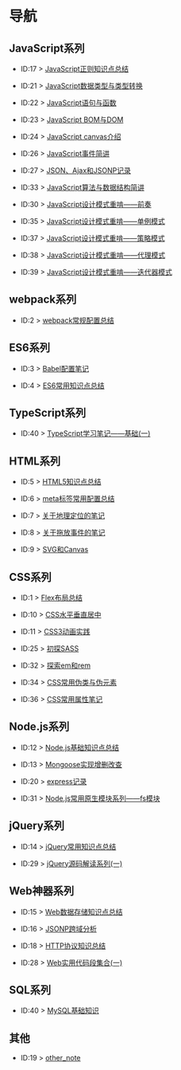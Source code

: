 
# 导航 #

## JavaScript系列 ##

- ID:17 > [JavaScript正则知识点总结](https://github.com/WeiJietao/LogBase/blob/master/JavaScript%E6%AD%A3%E5%88%99%E7%9F%A5%E8%AF%86%E7%82%B9%E6%80%BB%E7%BB%93.md)

- ID:21 > [JavaScript数据类型与类型转换](https://github.com/WeiJietao/LogBase/blob/master/JavaScript%E6%95%B0%E6%8D%AE%E7%B1%BB%E5%9E%8B%E4%B8%8E%E7%B1%BB%E5%9E%8B%E8%BD%AC%E6%8D%A2.md)

- ID:22 > [JavaScript语句与函数](https://github.com/WeiJietao/LogBase/blob/master/JavaScript%E8%AF%AD%E5%8F%A5%E4%B8%8E%E5%87%BD%E6%95%B0.md)

- ID:23 > [JavaScript BOM与DOM](https://github.com/WeiJietao/LogBase/blob/master/JavaScript%20BOM%E4%B8%8EDOM.md)

- ID:24 > [JavaScript canvas介绍](https://github.com/WeiJietao/LogBase/blob/master/JavaScript%20canvas%E4%BB%8B%E7%BB%8D.md)

- ID:26 > [JavaScript事件简讲](https://github.com/WeiJietao/LogBase/blob/master/JavaScript%E4%BA%8B%E4%BB%B6%E7%AE%80%E8%AE%B2.md)

- ID:27 > [JSON、Ajax和JSONP记录](https://github.com/WeiJietao/LogBase/blob/master/JSON%E3%80%81Ajax%E5%92%8CJSONP%E8%AE%B0%E5%BD%95.md)

- ID:33 > [JavaScript算法与数据结构简讲](https://github.com/WeiJietao/LogBase/blob/master/JavaScript%E7%AE%97%E6%B3%95%E4%B8%8E%E6%95%B0%E6%8D%AE%E7%BB%93%E6%9E%84%E7%AE%80%E8%AE%B2.md)

- ID:30 > [JavaScript设计模式重啃——前奏](https://github.com/WeiJietao/LogBase/blob/master/JavaScript%E8%AE%BE%E8%AE%A1%E6%A8%A1%E5%BC%8F%E9%87%8D%E5%95%83%E2%80%94%E2%80%94%E5%89%8D%E5%A5%8F.md)

- ID:35 > [JavaScript设计模式重啃——单例模式](https://github.com/WeiJietao/LogBase/blob/master/JavaScript%E8%AE%BE%E8%AE%A1%E6%A8%A1%E5%BC%8F%E9%87%8D%E5%95%83%E2%80%94%E2%80%94%E5%8D%95%E4%BE%8B%E6%A8%A1%E5%BC%8F.md)

- ID:37 > [JavaScript设计模式重啃——策略模式](https://github.com/WeiJietao/LogBase/blob/master/JavaScript%E8%AE%BE%E8%AE%A1%E6%A8%A1%E5%BC%8F%E9%87%8D%E5%95%83%E2%80%94%E2%80%94%E7%AD%96%E7%95%A5%E6%A8%A1%E5%BC%8F.md)

- ID:38 > [JavaScript设计模式重啃——代理模式](https://github.com/WeiJietao/LogBase/blob/master/JavaScript%E8%AE%BE%E8%AE%A1%E6%A8%A1%E5%BC%8F%E9%87%8D%E5%95%83%E2%80%94%E2%80%94%E4%BB%A3%E7%90%86%E6%A8%A1%E5%BC%8F.md)

- ID:39 > [JavaScript设计模式重啃——迭代器模式](https://github.com/WeiJietao/LogBase/blob/master/JavaScript%E8%AE%BE%E8%AE%A1%E6%A8%A1%E5%BC%8F%E9%87%8D%E5%95%83%E2%80%94%E2%80%94%E8%BF%AD%E4%BB%A3%E5%99%A8%E6%A8%A1%E5%BC%8F.md)

## webpack系列 ##

- ID:2 > [webpack常规配置总结](https://github.com/WeiJietao/LogBase/blob/master/webpack%E5%B8%B8%E8%A7%84%E9%85%8D%E7%BD%AE%E6%80%BB%E7%BB%93.md)

## ES6系列 ##

- ID:3 > [Babel配置笔记](https://github.com/WeiJietao/LogBase/blob/master/Babel%E9%85%8D%E7%BD%AE%E7%AC%94%E8%AE%B0.md)

- ID:4 > [ES6常用知识点总结](https://github.com/WeiJietao/LogBase/blob/master/ES6%E5%B8%B8%E7%94%A8%E7%9F%A5%E8%AF%86%E7%82%B9%E6%80%BB%E7%BB%93.md)

## TypeScript系列 ##

- ID:40 > [TypeScript学习笔记——基础(一)](https://github.com/WeiJietao/LogBase/blob/master/TypeScript%E5%AD%A6%E4%B9%A0%E7%AC%94%E8%AE%B0%E2%80%94%E2%80%94%E5%9F%BA%E7%A1%80(%E4%B8%80).md)

## HTML系列 ##

- ID:5 > [HTML5知识点总结](https://github.com/WeiJietao/LogBase/blob/master/HTML5%E7%9F%A5%E8%AF%86%E7%82%B9%E6%80%BB%E7%BB%93.md)

- ID:6 > [meta标签常用配置总结](https://github.com/WeiJietao/LogBase/blob/master/meta%E6%A0%87%E7%AD%BE%E5%B8%B8%E7%94%A8%E9%85%8D%E7%BD%AE%E6%80%BB%E7%BB%93.md)

- ID:7 > [关于地理定位的笔记](https://github.com/WeiJietao/LogBase/blob/master/%E5%85%B3%E4%BA%8E%E5%9C%B0%E7%90%86%E5%AE%9A%E4%BD%8D%E7%9A%84%E7%AC%94%E8%AE%B0.md)

- ID:8 > [关于拖放事件的笔记](https://github.com/WeiJietao/LogBase/blob/master/%E5%85%B3%E4%BA%8E%E6%8B%96%E6%94%BE%E4%BA%8B%E4%BB%B6%E7%9A%84%E7%AC%94%E8%AE%B0.md)

- ID:9 > [SVG和Canvas](https://github.com/WeiJietao/LogBase/blob/master/SVG%E5%92%8CCanvas.md)

## CSS系列 ##

- ID:1 > [Flex布局总结](https://github.com/WeiJietao/LogBase/blob/master/Flex%E5%B8%83%E5%B1%80%E6%80%BB%E7%BB%93.md)

- ID:10 > [CSS水平垂直居中](https://github.com/WeiJietao/LogBase/blob/master/CSS%E6%B0%B4%E5%B9%B3%E5%9E%82%E7%9B%B4%E5%B1%85%E4%B8%AD.md)

- ID:11 > [CSS3动画实践](https://github.com/WeiJietao/LogBase/blob/master/CSS3%E5%8A%A8%E7%94%BB%E5%AE%9E%E8%B7%B5.md)

- ID:25 > [初探SASS](https://github.com/WeiJietao/LogBase/blob/master/%E5%88%9D%E6%8E%A2SASS.md)

- ID:32 > [探索em和rem](https://github.com/WeiJietao/LogBase/blob/master/%E6%8E%A2%E7%B4%A2em%E5%92%8Crem.md)

- ID:34 > [CSS常用伪类与伪元素](https://github.com/WeiJietao/LogBase/blob/master/CSS%E5%B8%B8%E7%94%A8%E4%BC%AA%E7%B1%BB%E4%B8%8E%E4%BC%AA%E5%85%83%E7%B4%A0.md)

- ID:36 > [CSS常用属性笔记](https://github.com/WeiJietao/LogBase/blob/master/CSS%E5%B8%B8%E7%94%A8%E5%B1%9E%E6%80%A7%E7%AC%94%E8%AE%B0.md)

## Node.js系列 ##

- ID:12 > [Node.js基础知识点总结](https://github.com/WeiJietao/LogBase/blob/master/Node.js%E5%9F%BA%E7%A1%80%E7%9F%A5%E8%AF%86%E7%82%B9%E6%80%BB%E7%BB%93.md)

- ID:13 > [Mongoose实现增删改查](https://github.com/WeiJietao/LogBase/blob/master/Mongoose%E5%AE%9E%E7%8E%B0%E5%A2%9E%E5%88%A0%E6%94%B9%E6%9F%A5.md)

- ID:20 > [express记录](https://github.com/WeiJietao/LogBase/blob/master/express%E8%AE%B0%E5%BD%95.md)

- ID:31 > [Node.js常用原生模块系列——fs模块](https://github.com/WeiJietao/LogBase/blob/master/Node.js%E5%B8%B8%E7%94%A8%E5%8E%9F%E7%94%9F%E6%A8%A1%E5%9D%97%E7%B3%BB%E5%88%97%E2%80%94%E2%80%94fs%E6%A8%A1%E5%9D%97.md)

## jQuery系列 ##

- ID:14 > [jQuery常用知识点总结](https://github.com/WeiJietao/LogBase/blob/master/jQuery%E5%B8%B8%E7%94%A8%E7%9F%A5%E8%AF%86%E7%82%B9%E6%80%BB%E7%BB%93.md)

- ID:29 > [jQuery源码解读系列(一)](https://github.com/WeiJietao/LogBase/blob/master/jQuery%E6%BA%90%E7%A0%81%E8%A7%A3%E8%AF%BB%E7%B3%BB%E5%88%97(%E4%B8%80).md)

## Web神器系列 ##

- ID:15 > [Web数据存储知识点总结](https://github.com/WeiJietao/LogBase/blob/master/Web%E6%95%B0%E6%8D%AE%E5%AD%98%E5%82%A8%E7%9F%A5%E8%AF%86%E7%82%B9%E6%80%BB%E7%BB%93.md)

- ID:16 > [JSONP跨域分析](https://github.com/WeiJietao/LogBase/blob/master/JSONP%E8%B7%A8%E5%9F%9F%E5%88%86%E6%9E%90.md)

- ID:18 > [HTTP协议知识总结](https://github.com/WeiJietao/LogBase/blob/master/HTTP%E5%8D%8F%E8%AE%AE%E7%9F%A5%E8%AF%86%E6%80%BB%E7%BB%93.md)

- ID:28 > [Web实用代码段集合(一)](https://github.com/WeiJietao/LogBase/blob/master/Web%E5%AE%9E%E7%94%A8%E4%BB%A3%E7%A0%81%E6%AE%B5%E9%9B%86%E5%90%88(%E4%B8%80).md)

## SQL系列 ##

- ID:40 > [MySQL基础知识](https://github.com/WeiJietao/LogBase/blob/master/MySQL%E5%9F%BA%E7%A1%80%E7%9F%A5%E8%AF%86.md)

## 其他 ##

- ID:19 > [other_note](https://github.com/WeiJietao/LogBase/blob/master/other_note.md)
